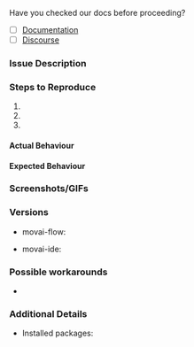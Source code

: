 Have you checked our docs before proceeding?
- [ ] [Documentation](https://flow.mov.ai/docs)
- [ ] [Discourse](https://forum.flow.mov.ai/)

### Issue Description
<!-- Describe your issue. -->

### Steps to Reproduce
<!-- Tell us how to reproduce it (include any useful information). -->
  1.
  2.
  3.

#### Actual Behaviour
<!-- Actual behaviour. -->

#### Expected Behaviour
<!-- Expected behaviour. -->


### Screenshots/GIFs
<!-- Include result of `docks ps | grep mov.ai` on your terminal. -->


### Versions
<!-- Result of `apt list movai-flow` command in your terminal -->
- movai-flow:
<!-- Check the settings button on the IDE -->
- movai-ide:

### Possible workarounds
<!-- List steps for a possible work around if you found any -->
-

### Additional Details
<!-- Any additional detail you can provide. -->
- Installed packages:
